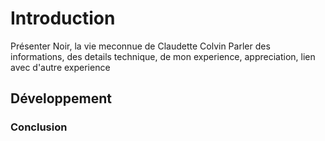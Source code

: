 # Introduction
Présenter Noir, la vie meconnue de Claudette Colvin
Parler des informations, des details technique, de mon experience, appreciation, lien avec d'autre experience

## Développement



### Conclusion
